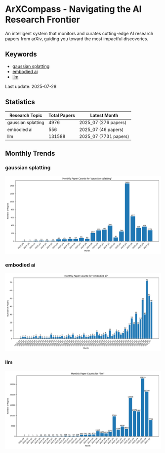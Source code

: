 # ArXCompass - Navigating the AI Research Frontier
An intelligent system that monitors and curates cutting-edge AI research papers from arXiv, guiding you toward the most impactful discoveries.

## Keywords

- [gaussian splatting](gaussian_splatting/)
- [embodied ai](embodied_ai/)
- [llm](llm/)

Last update: 2025-07-28

## Statistics

| Research Topic | Total Papers | Latest Month |
| --- | --- | --- |
| gaussian splatting | 4976 | 2025_07 (276 papers) |
| embodied ai | 556 | 2025_07 (46 papers) |
| llm | 131588 | 2025_07 (7731 papers) |

## Monthly Trends

### gaussian splatting

![Monthly Paper Counts for gaussian splatting](gaussian_splatting/monthly_stats.png)

### embodied ai

![Monthly Paper Counts for embodied ai](embodied_ai/monthly_stats.png)

### llm

![Monthly Paper Counts for llm](llm/monthly_stats.png)

